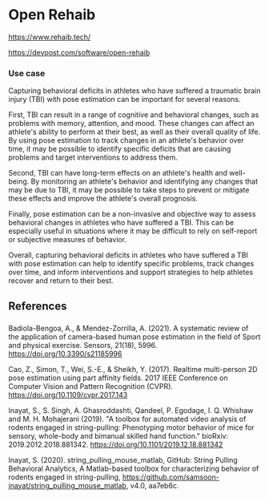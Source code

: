 # Open Rehaib

https://www.rehaib.tech/

https://devpost.com/software/open-rehaib

### Use case 

Capturing behavioral deficits in athletes who have suffered a traumatic brain injury (TBI) with pose estimation can be important for several reasons.

First, TBI can result in a range of cognitive and behavioral changes, such as problems with memory, attention, and mood. These changes can affect an athlete's ability to perform at their best, as well as their overall quality of life. By using pose estimation to track changes in an athlete's behavior over time, it may be possible to identify specific deficits that are causing problems and target interventions to address them.

Second, TBI can have long-term effects on an athlete's health and well-being. By monitoring an athlete's behavior and identifying any changes that may be due to TBI, it may be possible to take steps to prevent or mitigate these effects and improve the athlete's overall prognosis.

Finally, pose estimation can be a non-invasive and objective way to assess behavioral changes in athletes who have suffered a TBI. This can be especially useful in situations where it may be difficult to rely on self-report or subjective measures of behavior.

Overall, capturing behavioral deficits in athletes who have suffered a TBI with pose estimation can help to identify specific problems, track changes over time, and inform interventions and support strategies to help athletes recover and return to their best.

## References

###

Badiola-Bengoa, A., & Mendez-Zorrilla, A. (2021). A systematic review of the application of camera-based human pose estimation in the field of Sport and physical exercise. Sensors, 21(18), 5996. https://doi.org/10.3390/s21185996

Cao, Z., Simon, T., Wei, S.-E., & Sheikh, Y. (2017). Realtime multi-person 2D pose estimation using part affinity fields. 2017 IEEE Conference on Computer Vision and Pattern Recognition (CVPR). https://doi.org/10.1109/cvpr.2017.143

Inayat, S., S. Singh, A. Ghasroddashti, Qandeel, P. Egodage, I. Q. Whishaw and M. H. Mohajerani (2019). "A toolbox for automated video analysis of rodents engaged in string-pulling: Phenotyping motor behavior of mice for sensory, whole-body and bimanual skilled hand function." bioRxiv: 2019.2012.2018.881342. https://doi.org/10.1101/2019.12.18.881342
 
Inayat, S. (2020). string_pulling_mouse_matlab, GitHub: String Pulling Behavioral Analytics, A Matlab-based toolbox for characterizing behavior of rodents engaged in string-pulling, https://github.com/samsoon-inayat/string_pulling_mouse_matlab, v4.0, aa7eb6c.
